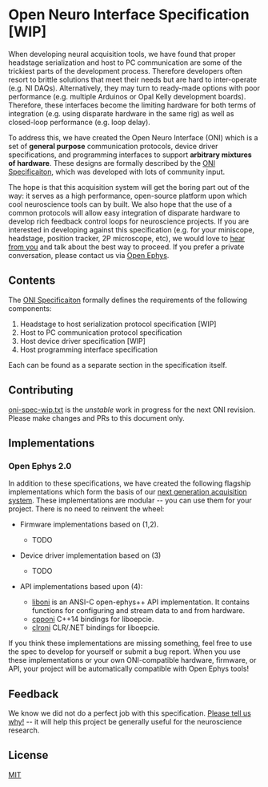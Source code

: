# Open Neuro Interface Specification [WIP]

When developing neural acquisition tools, we have found that proper headstage
serialization and host to PC communication are some of the trickiest parts of
the development process. Therefore developers often resort to brittle solutions
that meet their needs but are hard to inter-operate (e.g. NI DAQs).
Alternatively, they may turn to ready-made options with poor performance (e.g.
multiple Arduinos or Opal Kelly development boards). Therefore, these
interfaces become the limiting hardware for both terms of integration (e.g.
using disparate hardware in the same rig)  as well as closed-loop performance
(e.g. loop delay).

To address this, we have created the Open Neuro Interface (ONI) which is a set
of __general purpose__ communication protocols, device driver specifications,
and programming interfaces to support __arbitrary mixtures of hardware__. These
designs are formally described by the [ONI Specificaiton](oni-spec.pdf), which was
developed with lots of community input.

The hope is that this acquisition system will get the boring part out of the
way: it serves as a high performance, open-source platform upon which cool
neuroscience tools can by built. We also hope that the use of a common
protocols will allow easy integration of disparate hardware to develop rich
feedback control loops for neuroscience projects. If you are interested in
developing against this specification (e.g. for your miniscope, headstage,
position tracker, 2P microscope, etc), we would love to [hear from
you](https://gitter.im/open-ephys-pcie/Lobby) and talk about the best way to
proceed. If you prefer a private conversation, please contact us via [Open
Ephys](http://www.open-ephys.org/contact/).

## Contents
The [ONI Specificaiton](oni-spec.pdf) formally defines the requirements of the
following components:

1. Headstage to host serialization protocol specification [WIP]
1. Host to PC communication protocol specification
1. Host device driver specification [WIP]
1. Host programming interface specification

Each can be found as a separate section in the specification itself. 

## Contributing
[oni-spec-wip.txt](oni-spec-wip.txt) is the _unstable_ work in
progress for the next ONI revision. Please make changes and PRs to this
document only.

## Implementations

### Open Ephys 2.0
In addition to these specifications, we have created the following flagship
implementations which form the basis of our [next generation acquisition
system](https://jonnew.github.io/open-ephys-pcie/). These implementations are
modular -- you can use them for your project. There is no need to reinvent the
wheel:

- Firmware implementations based on (1,2).
    - TODO

- Device driver implementation based on (3)
    - TODO

- API implementations based upon (4):
    - [liboni](https://github.com/jonnew/open-ephys-pcie/tree/master/api/liboni) is an ANSI-C open-ephys++ API implementation.
    It contains functions for configuring and stream data to and from hardware.
    - [cpponi](https://github.com/jonnew/open-ephys-pcie/tree/master/api/cpponi) C++14 bindings for liboepcie.
    - [clroni](https://github.com/jonnew/open-ephys-pcie/tree/master/api/clroni) CLR/.NET bindings for liboepcie.

If you think these implementations are missing something, feel free to use the
spec to develop for yourself or submit a bug report. When you use these
implementations or your own ONI-compatible hardware, firmware, or API, your
project will be automatically compatible with Open Ephys tools!

## Feedback
We know we did not do a perfect job with this specification. [Please tell us
why!](https://gitter.im/open-ephys-pcie/Lobby) -- it will help this project be
generally useful for the neuroscience research.

## License
[MIT](https://en.wikipedia.org/wiki/MIT_License)
